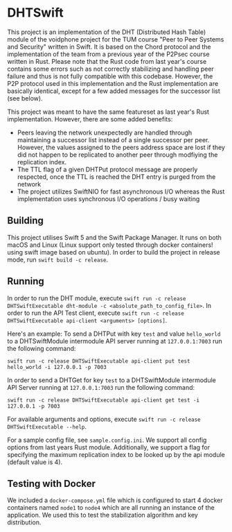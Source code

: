 # DHTSwift

This project is an implementation of the DHT (Distributed Hash Table) module of the voidphone project for the TUM course "Peer to Peer Systems and Security" written in Swift. It is based on the Chord protocol and the implementation of the team from a previous year of the P2Psec course written in Rust. Please note that the Rust code from last year's course contains some errors such as not correctly stabilizing and handling peer failure and thus is not fully compatible with this codebase. However, the P2P protocol used in this implementation and the Rust implementation are basically identical, except for a few added messages for the successor list (see below).

This project was meant to have the same featureset as last year's Rust implementation. However, there are some added benefits:

- Peers leaving the network unexpectedly are handled through maintaining a successor list instead of a single successor per peer. However, the values assigned to the peers address space are lost if they did not happen to be replicated to another peer through modfiying the replication index.
- The TTL flag of a given DHTPut protocol message are properly respected, once the TTL is reached the DHT entry is purged from the network
- The project utilizes SwiftNIO for fast asynchronous I/O whereas the Rust implementation uses synchronous I/O operations / busy waiting

## Building

This project utilises Swift 5 and  the Swift Package Manager. It runs on both macOS and Linux (Linux support only tested through docker containers! using swift image based on ubuntu). 
In order to build the project in release mode, run `swift build -c release`.

## Running

In order to run the DHT module, execute `swift run -c release DHTSwiftExecutable dht-module -c <absolute_path_to_config_file>`.
In order to run the API Test client, execute `swift run -c release DHTSwiftExecutable api-client <arguments> [options]`.

Here's an example: To send a DHTPut with key `test` and value `hello_world` to a DHTSwiftModule intermodule API server running at `127.0.0.1:7003` run the following command:

`swift run -c release DHTSwiftExecutable api-client put test hello_world -i 127.0.0.1 -p 7003`

In order to send a DHTGet for key `test` to a DHTSwiftModule intermodule API Server running at `127.0.0.1:7003` run the following command:

`swift run -c release DHTSwiftExecutable api-client get test -i 127.0.0.1 -p 7003`

For available arguments and options, execute `swift run -c release DHTSwiftExecutable --help`.

For a sample config file, see `sample.config.ini`. We support all config options from last years Rust module. Additionally, we support a flag for specifying the maximum replication index to be looked up by the api module (default value is 4).

## Testing with Docker

We included a `docker-compose.yml` file which is configured to start 4 docker containers named `node1` to `node4` which are all running an instance of the application. We used this to test the stabilization algorithm and key distribution.
